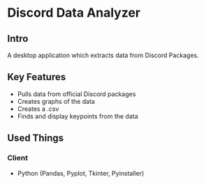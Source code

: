 # Discord Data Analyzer

## Intro
A desktop application which extracts data from Discord Packages.

## Key Features 
- Pulls data from official Discord packages
- Creates graphs of the data
- Creates a .csv
- Finds and display keypoints from the data
  
## Used Things
### Client
- Python (Pandas, Pyplot, Tkinter, Pyinstaller)

